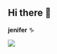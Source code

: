 ## Hi there 🖤

**jenifer** ♑


![](https://media1.tenor.com/m/fXfaqPLEnWIAAAAd/escorregando-yuri-alberto.gif)
